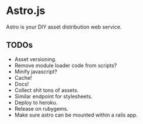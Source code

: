 # Astro.js

Astro is your DIY asset distribution web service.

## TODOs

- Asset versioning.
- Remove module loader code from scripts?
- Minify javascript?
- Cache!
- Docs!
- Collect shit tons of assets.
- Similar endpoint for stylesheets.
- Deploy to heroku.
- Release on rubygems.
- Make sure astro can be mounted within a rails app.
